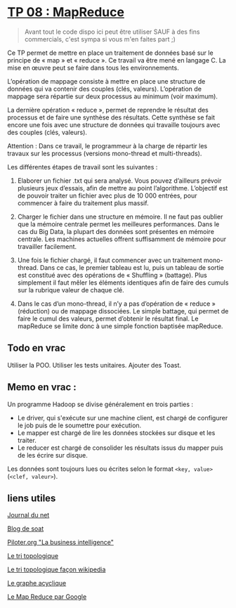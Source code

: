 # [TP 08 : MapReduce](https://drive.google.com/file/d/0B-vA3-U63KZXcDlpVG5nOFFYS28/view "lien du TP")

> Avant tout le code dispo ici peut être utiliser SAUF à des fins commercials, c'est sympa si vous m'en faites part ;)


Ce TP permet de mettre en place un traitement de données basé sur le principe de « map » et « reduce ».
Ce travail va être mené en langage C. La mise en œuvre peut se faire dans tous les environnements.

L’opération de mappage consiste à mettre en place une structure de données qui va contenir des couples (clés, valeurs).
L’opération de mappage sera répartie sur deux processus au minimum (voir maximum).

La dernière opération « reduce », permet de reprendre le résultat des processus et de faire une synthèse des résultats. Cette synthèse se fait encore une fois avec une structure de données qui travaille toujours avec des couples (clés, valeurs).

Attention : Dans ce travail, le programmeur à la charge de répartir les travaux sur les processus (versions mono-thread et multi-threads).

Les différentes étapes de travail sont les suivantes :

1. Elaborer un fichier .txt qui sera analysé. Vous pouvez d’ailleurs prévoir plusieurs jeux d’essais, afin de mettre au point l’algorithme. L’objectif est de pouvoir traiter un fichier avec plus de 10 000 entrées, pour commencer à faire du traitement plus massif.

2. Charger le fichier dans une structure en mémoire. Il ne faut pas oublier que la mémoire centrale permet les meilleures performances. Dans le cas du Big Data, la plupart des données sont présentes en mémoire centrale. Les machines actuelles offrent suffisamment de mémoire pour travailler facilement.

3. Une fois le fichier chargé, il faut commencer avec un traitement mono-thread. Dans ce cas, le premier tableau est lu, puis un tableau de sortie est constitué avec des opérations de « Shuffling » (battage). Plus simplement il faut mêler les éléments identiques afin de faire des cumuls sur la rubrique valeur de chaque clé.

4. Dans le cas d’un mono-thread, il n’y a pas d’opération de « reduce » (réduction) ou de mappage dissociées. Le simple battage, qui permet de faire le cumul des valeurs, permet d’obtenir le résultat final. Le mapReduce se limite donc à une simple fonction baptisée mapReduce.

## Todo en vrac

Utiliser la POO.
Utiliser les tests unitaires.
Ajouter des Toast.

## Memo en vrac :

Un programme Hadoop se divise généralement en trois parties :

- Le driver, qui s'exécute sur une machine client, est chargé de configurer le job puis de le soumettre pour exécution.
- Le mapper est chargé de lire les données stockées sur disque et les traiter.
- Le reducer est chargé de consolider les résultats issus du mapper puis de les écrire sur disque.

Les données sont toujours lues ou écrites selon le format `<key, value>` (`<clef, valeur>`). 

## liens utiles
[Journal du net](http://www.journaldunet.com/developpeur/outils/mapreduce.shtml)

[Blog de soat](http://blog.soat.fr/2015/05/comprendre-mapreduce/ "avec des poneys !")

[Piloter.org "La business intelligence"](http://www.piloter.org/business-intelligence/map-reduce.htm)

[Le tri topologique](http://stephane.bunel.org/Algo/tri-topologique)

[Le tri topologique façon wikipedia](https://fr.wikipedia.org/wiki/Tri_topologique)

[Le graphe acyclique](https://fr.wikipedia.org/wiki/Graphe_orient%C3%A9_acyclique)

[Le Map Reduce par Google](http://research.google.com/archive/mapreduce-osdi04-slides/)